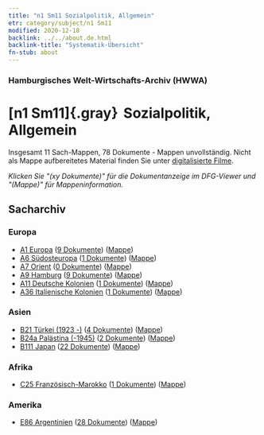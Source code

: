 ```yaml
---
title: "n1 Sm11 Sozialpolitik, Allgemein"
etr: category/subject/n1 Sm11
modified: 2020-12-18
backlink: ../../about.de.html
backlink-title: "Systematik-Übersicht"
fn-stub: about
---
```


### Hamburgisches Welt-Wirtschafts-Archiv (HWWA)
# [n1 Sm11]{.gray}&#8201; Sozialpolitik, Allgemein&#160; 




Insgesamt 11 Sach-Mappen, 78 Dokumente - Mappen unvollständig.
Nicht als Mappe aufbereitetes Material finden Sie unter [digitalisierte Filme](/film/h1_sh).

_Klicken Sie "(xy Dokumente)" für die Dokumentanzeige im DFG-Viewer und "(Mappe)" für Mappeninformation._

## Sacharchiv




### Europa

- [A1 Europa](../../../geo/about.de.html#A1) (<a href="https://dfg-viewer.de/show/?tx_dlf[id]=https://pm20.zbw.eu/mets/sh/1408xx/140892/1449xx/144941/public.mets.de.xml" target="_blank">9 Dokumente</a>) ([Mappe](http://purl.org/pressemappe20/folder/sh/140892,144941))
- [A6 Südosteuropa](../../../geo/about.de.html#A6) (<a href="https://dfg-viewer.de/show/?tx_dlf[id]=https://pm20.zbw.eu/mets/sh/1409xx/140900/1449xx/144941/public.mets.de.xml" target="_blank">1 Dokumente</a>) ([Mappe](http://purl.org/pressemappe20/folder/sh/140900,144941))
- [A7 Orient](../../../geo/about.de.html#A7) (<a href="https://dfg-viewer.de/show/?tx_dlf[id]=https://pm20.zbw.eu/mets/sh/1409xx/140902/1449xx/144941/public.mets.de.xml" target="_blank">0 Dokumente</a>) ([Mappe](http://purl.org/pressemappe20/folder/sh/140902,144941))
- [A9 Hamburg](../../../geo/about.de.html#A9) (<a href="https://dfg-viewer.de/show/?tx_dlf[id]=https://pm20.zbw.eu/mets/sh/1409xx/140905/1449xx/144941/public.mets.de.xml" target="_blank">9 Dokumente</a>) ([Mappe](http://purl.org/pressemappe20/folder/sh/140905,144941))
- [A11 Deutsche Kolonien](../../../geo/about.de.html#A11) (<a href="https://dfg-viewer.de/show/?tx_dlf[id]=https://pm20.zbw.eu/mets/sh/1409xx/140960/1449xx/144941/public.mets.de.xml" target="_blank">1 Dokumente</a>) ([Mappe](http://purl.org/pressemappe20/folder/sh/140960,144941))
- [A36 Italienische Kolonien](../../../geo/about.de.html#A36) (<a href="https://dfg-viewer.de/show/?tx_dlf[id]=https://pm20.zbw.eu/mets/sh/1410xx/141012/1449xx/144941/public.mets.de.xml" target="_blank">1 Dokumente</a>) ([Mappe](http://purl.org/pressemappe20/folder/sh/141012,144941))

### Asien

- [B21 Türkei (1923 -)](../../../geo/about.de.html#B21) (<a href="https://dfg-viewer.de/show/?tx_dlf[id]=https://pm20.zbw.eu/mets/sh/1411xx/141111/1449xx/144941/public.mets.de.xml" target="_blank">4 Dokumente</a>) ([Mappe](http://purl.org/pressemappe20/folder/sh/141111,144941))
- [B24a Palästina (-1945)](../../../geo/about.de.html#B24a) (<a href="https://dfg-viewer.de/show/?tx_dlf[id]=https://pm20.zbw.eu/mets/sh/1411xx/141115/1449xx/144941/public.mets.de.xml" target="_blank">2 Dokumente</a>) ([Mappe](http://purl.org/pressemappe20/folder/sh/141115,144941))
- [B111 Japan](../../../geo/about.de.html#B111) (<a href="https://dfg-viewer.de/show/?tx_dlf[id]=https://pm20.zbw.eu/mets/sh/1412xx/141272/1449xx/144941/public.mets.de.xml" target="_blank">22 Dokumente</a>) ([Mappe](http://purl.org/pressemappe20/folder/sh/141272,144941))

### Afrika

- [C25 Französisch-Marokko](../../../geo/about.de.html#C25) (<a href="https://dfg-viewer.de/show/?tx_dlf[id]=https://pm20.zbw.eu/mets/sh/1413xx/141358/1449xx/144941/public.mets.de.xml" target="_blank">1 Dokumente</a>) ([Mappe](http://purl.org/pressemappe20/folder/sh/141358,144941))

### Amerika

- [E86 Argentinien](../../../geo/about.de.html#E86) (<a href="https://dfg-viewer.de/show/?tx_dlf[id]=https://pm20.zbw.eu/mets/sh/1416xx/141692/1449xx/144941/public.mets.de.xml" target="_blank">28 Dokumente</a>) ([Mappe](http://purl.org/pressemappe20/folder/sh/141692,144941))


